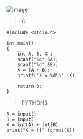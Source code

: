    ![image](https://github.com/lufffe/Beecrowd/assets/90646635/f60c7458-66df-439c-8907-28d7056a317a)

>C

    #include <stdio.h>

    int main() 
    {
        int A, B, X ;
        scanf("%d",&A); 
        scanf("%d",&B);
        X = (A + B);
        printf("X = %d\n", X);

        return 0;
    }


>PYTHON3
    
    A = input()
    B = input()
    X = int(A) + int(B)
    print("X = {}".format(X))
